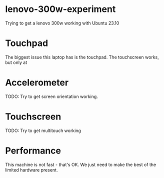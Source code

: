 # lenovo-300w-experiment
Trying to get a lenovo 300w working with Ubuntu 23.10


# Touchpad
The biggest issue this laptop has is the touchpad. The touchscreen works, but only at 



# Accelerometer
TODO: Try to get screen orientation working.

# Touchscreen
TODO: Try to get multitouch working


# Performance
This machine is not fast - that's OK. We just need to make the best of the limited hardware present.

 
